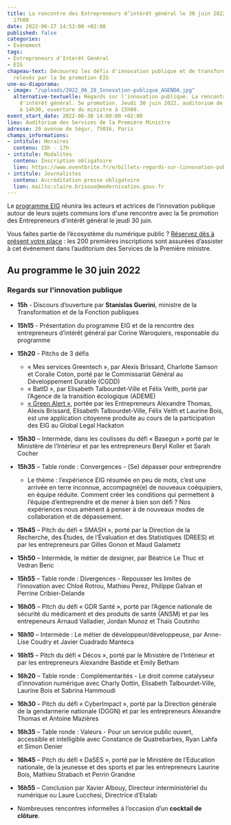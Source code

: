 ```yaml
---
title: La rencontre des Entrepreneurs d’intérêt général le 30 juin 2022 de 15h00 à
  17h00
date: 2022-06-27 14:53:00 +02:00
published: false
categories:
- Évènement
tags:
- Entrepreneurs d'Intérêt Général
- EIG
chapeau-text: Découvrez les défis d'innovation publique et de transformation numérique
  relevés par la 5e promotion EIG
une-ou-diaporama:
- image: "/uploads/2022_06_28_Innovation-publique_AGENDA.jpg"
  alternative-textuelle: Regards sur l'innovation publique. La rencontre des Entrepreneurs
    d'intérêt général. 5e promotion. Jeudi 30 juin 2022, auditorium de Ségur. Accueil
    à 14h30, ouverture du ministre à 15h00.
event_start_date: 2022-06-30 14:00:00 +02:00
lieu: Auditorium des Services de la Première Ministre
adresse: 20 avenue de Ségur, 75016, Paris
champs_informations:
- intitule: Horaires
  contenu: 15h - 17h
- intitule: Modalités
  contenu: Inscription obligatoire
  lien: https://www.eventbrite.fr/e/billets-regards-sur-linnovation-publique-la-rencontre-des-eig-5eme-promotion-355020906087
- intitule: Journalistes
  contenu: Accréditation presse obligatoire
  lien: mailto:claire.brisoux@modernisation.gouv.fr
---
```


Le [programme EIG](https://eig.etalab.gouv.fr/) réunira les acteurs et actrices de l’innovation publique autour de leurs sujets communs lors d'une rencontre avec la 5e promotion des Entrepreneurs d'intérêt général le jeudi 30 juin.

Vous faites partie de l’écosystème du numérique public ? [Réservez dès à présent votre place](https://www.eventbrite.fr/e/billets-regards-sur-linnovation-publique-la-rencontre-des-eig-5eme-promotion-355020906087) : les 200 premières inscriptions sont assurées d’assister à cet événement dans l’auditorium des Services de la Première ministre.

## Au programme le 30 juin 2022

### **Regards sur l'innovation publique**

* **15h** - Discours d’ouverture par **Stanislas Guerini**, ministre de la Transformation et de la Fonction publiques

* **15h15** - Présentation du programme EIG et de la rencontre des entrepreneurs d’intérêt général par Corine Waroquiers, responsable du programme

* **15h20** - Pitchs de 3 défis 
  * « Mes services Greentech », par Alexis Brissard, Charlotte Samson et Coralie Coton, porté par le Commissariat Général au Développement Durable (CGDD) 
  * « BatID », par Elisabeth Talbourdet-Ville et Félix Veith, porté par l’Agence de la transition écologique (ADEME) 
  * [« Green Alert »](https://www.linkedin.com/pulse/retour-sur-le-global-legal-hackathon-2022-%C3%A0-paris-geoffrey-delcroix/?originalSubdomain=fr), portée par les Entrepreneurs Alexandre Thomas, Alexis Brissard, Elisabeth Talbourdet-Ville, Félix Veith et Laurine Bois, est une application citoyenne produite au cours de la participation des EIG au Global Legal Hackaton 

* **15h30** – Intermède, dans les coulisses du défi « Basegun » porté par le Ministère de l’Intérieur et par les entrepreneurs Beryl Koller et Sarah Cocher 

* **15h35** – Table ronde : Convergences - (Se) dépasser pour entreprendre
  * Le thème : l’expérience EIG résumée en peu de mots, c’est une arrivée en terre inconnue, accompagné(e) de nouveaux coéquipiers, en équipe réduite. Comment créer les conditions qui permettent à l’équipe d’entreprendre et de mener à bien son défi ? Nos expériences nous amènent à penser à de nouveaux modes de collaboration et de dépassement.

* **15h45** – Pitch du défi « SMASH », porté par la Direction de la Recherche, des Études, de l’Évaluation et des Statistiques (DREES) et par les entrepreneurs par Gilles Gonon et Maud Galametz 

* **15h50** – Intermède, le métier de designer, par Béatrice Le Thuc et Vedran Beric

* **15h55** – Table ronde : Divergences - Repousser les limites de l’innovation avec Chloé Rotrou, Mathieu Perez, Philippe Galvan et  Perrine Cribier-Delande

* **16h05** – Pitch du défi « GDR Santé », porté par l’Agence nationale de sécurité du médicament et des produits de santé (ANSM) et par les entrepeneurs Arnaud Valladier, Jordan Munoz et Thaïs Coutinho

* **16h10** – Intermède : Le métier de développeur/développeuse, par Anne-Lise Coudry et Javier Cuadrado Manteca

* **16h15** – Pitch du défi « Décos », porté par le Ministère de l’Intérieur et par les entrepreneurs Alexandre Bastide et Emily Betham

* **16h20** – Table ronde : Complémentarités - Le droit comme catalyseur d’innovation numérique avec Charly Dottin, Elisabeth Talbourdet-Ville, Laurine Bois et Sabrina Hammoudi

* **16h30** – Pitch du défi « CyberImpact », porté par la Direction générale de la gendarmerie nationale (DGGN) et par les entrepreneurs Alexandre Thomas et Antoine Mazières

* **16h35** – Table ronde : Valeurs - Pour un service public ouvert, accessible et intelligible avec Constance de Quatrebarbes, Ryan Lahfa et Simon Denier

* **16h45** – Pitch du défi « DaSES », porté par le Ministère de l’Education nationale, de la jeunesse et des sports et par les entrepreneurs Laurine Bois, Mathieu Strabach et Perrin Grandne

* **16h55** – Conclusion par Xavier Albouy, Directeur interministériel du numérique ou Laure Lucchesi, Directrice d’Etalab

* Nombreuses rencontres informelles à l’occasion d’un **cocktail de clôture**.